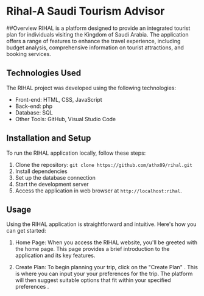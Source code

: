 # Rihal-A Saudi Tourism Advisor 

 ##Overview
RIHAL is a platform designed to provide an integrated tourist plan for individuals visiting the Kingdom of Saudi Arabia. The application offers a range of features to enhance the travel experience, including budget analysis, comprehensive information on tourist attractions, and booking services.

 ## Technologies Used
The RIHAL project was developed using the following technologies:
- Front-end: HTML, CSS, JavaScript
- Back-end: php
- Database: SQL
- Other Tools: GitHub, Visual Studio Code

## Installation and Setup
To run the RIHAL application locally, follow these steps:
1. Clone the repository: `git clone https://github.com/athx09/rihal.git`
2. Install dependencies
3. Set up the database connection 
4. Start the development server
5. Access the application in web browser at `http://localhost:rihal`.

## Usage

Using the RIHAL application is straightforward and intuitive. Here's how you can get started:

1. Home Page: When you access the RIHAL website, you'll be greeted with the home page. This page provides a brief introduction to the application and its key features.

2. Create Plan: To begin planning your trip, click on the "Create Plan" . This is where you can input your your preferences for the trip. The platform will then suggest suitable options that fit within your specified preferences .
